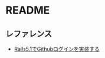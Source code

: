 # README

## レファレンス
- [Rails5.1でGithubログインを実装する](https://qiita.com/fa19940118/items/e081e99d6a199568810f)
